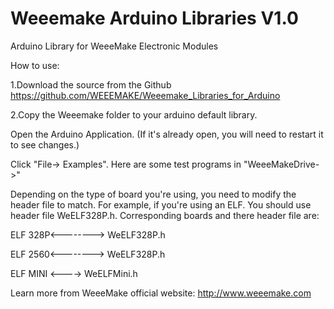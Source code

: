 # Weeemake Arduino Libraries V1.0
Arduino Library for WeeeMake Electronic Modules

How to use:

1.Download the source from the Github https://github.com/WEEEMAKE/Weeemake_Libraries_for_Arduino

2.Copy the Weeemake folder to your arduino default library.

Open the Arduino Application. (If it's already open, you will need to restart it to see changes.)

Click "File-> Examples". Here are some test programs in "WeeeMakeDrive->"

Depending on the type of board you're using, you need to modify the header file to match. For example, if you're using an ELF. You should use header file WeELF328P.h. Corresponding boards and there header file are:

ELF 328P<--------> WeELF328P.h

ELF 2560<--------> WeELF328P.h

ELF MINI <----> WeELFMini.h

Learn more from WeeeMake official website: http://www.weeemake.com
